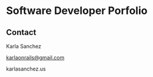 # Software Developer Porfolio

## Contact

Karla Sanchez

karlaonrails@gmail.com

karlasanchez.us


